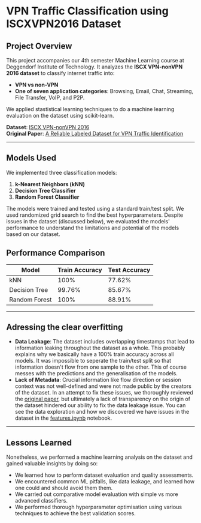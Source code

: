 # VPN Traffic Classification using ISCXVPN2016 Dataset

## Project Overview

This project accompanies our 4th semester Machine Learning course at Deggendorf Institute of Technology. It analyzes the **ISCX VPN-nonVPN 2016 dataset** to classify internet traffic into:
- **VPN vs non-VPN**
- **One of seven application categories**: Browsing, Email, Chat, Streaming, File Transfer, VoIP, and P2P.

We applied stastistical learning techniques to do a machine learning evaluation on the dataset using scikit-learn.

**Dataset**: [ISCX VPN-nonVPN 2016](https://www.unb.ca/cic/datasets/vpn.html)  
**Original Paper**: [A Reliable Labeled Dataset for VPN Traffic Identification](https://www.scitepress.org/Papers/2016/57407/57407.pdf)

---

## Models Used

We implemented three classification models:

1. **k-Nearest Neighbors (kNN)**
2. **Decision Tree Classifier**
3. **Random Forest Classifier**

The models were trained and tested using a standard train/test split. We used randomized grid search to find the best hyperparameters. Despite issues in the dataset (discussed below), we evaluated the models' performance to understand the limitations and potential of the models based on our dataset.

## Performance Comparison

| Model             | Train Accuracy | Test Accuracy |
|-------------------|----------------|---------------|
| kNN              | 100%           | 77.62%           |
| Decision Tree     | 99.76%            | 85.67%           |
| Random Forest     | 100%            | 88.91%           |

---

## Adressing the clear overfitting

- **Data Leakage**: The dataset includes overlapping timestamps that lead to information leaking throughout the dataset as a whole. This probably explains why we basically have a 100% train accuracy across all models. It was impossible to seperate the train/test split so that information doesn't flow from one sample to the other. This of course messes with the predictions and the generalisation of the models.
- **Lack of Metadata**: Crucial information like flow direction or session context was not well-defined and were not made public by the creators of the dataset. In an attempt to fix these issues, we thoroughly reviewed the [original paper](https://www.scitepress.org/Papers/2016/57407/57407.pdf), but ultimately a lack of transparency on the origin of the dataset hindered our ability to fix the data leakage issue. You can see the data exploration and how we discovered we have issues in the dataset in the [features.ipynb](notebooks/exploration/features.ipynb) notebook. 

---

## Lessons Learned

Nonetheless, we performed a machine learning analysis on the dataset and gained valuable insights by doing so:
- We learned how to perform dataset evaluation and quality assessments.
- We encountered common ML pitfalls, like data leakage, and learned how one could and should avoid them them.
- We carried out comparative model evaluation with simple vs more advanced classifiers.
- We performed thorough hyperparameter optimisation using various techniques to achieve the best validation scores. 